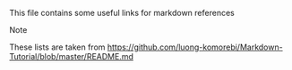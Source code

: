 This file contains some useful links for markdown references

> [!NOTE]
> These lists are taken from
> https://github.com/luong-komorebi/Markdown-Tutorial/blob/master/README.md
> 


